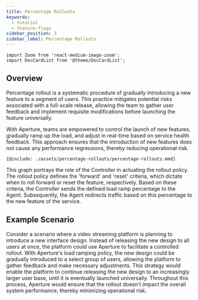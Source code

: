 ```yaml
---
title: Percentage Rollouts
keywords:
  - tutorial
  - feature-flags
sidebar_position: 3
sidebar_label: Percentage Rollouts
---
```


```mdx-code-block
import Zoom from 'react-medium-image-zoom';
import DocCardList from '@theme/DocCardList';
```

## Overview

Percentage rollout is a systematic procedure of gradually introducing a new
feature to a segment of users. This practice mitigates potential risks
associated with a full-scale release, allowing the team to gather user feedback
and implement requisite modifications before launching the feature universally.

With Aperture, teams are empowered to control the launch of new features,
gradually ramp up the load, and adjust in real-time based on service health
feedback. This approach ensures that the introduction of new features does not
cause any performance regressions, thereby reducing operational risk.

<Zoom>

```mermaid
{@include: ./assets/percentage-rollouts/percentage-rollouts.mmd}
```

</Zoom>

This graph portrays the role of the Controller in actuating the rollout policy.
The rollout policy defines the 'forward' and 'reset' criteria, which dictate
when to roll forward or reset the feature, respectively. Based on these
criteria, the Controller sends the defined load ramp percentage to the Agent.
Subsequently, the Agent redirects traffic based on this percentage to the new
feature of the service.

## Example Scenario

Consider a scenario where a video streaming platform is planning to introduce a
new interface design. Instead of releasing the new design to all users at once,
the platform could use Aperture to facilitate a controlled rollout. With
Aperture's load ramping policy, the new design could be gradually introduced to
a select group of users, allowing the platform to gather feedback and make
necessary adjustments. This strategy would enable the platform to continue
releasing the new design to an increasingly larger user base, until it is
eventually launched universally. Throughout this process, Aperture would ensure
that the rollout doesn't impact the overall system performance, thereby
minimizing operational risk.

<DocCardList />
